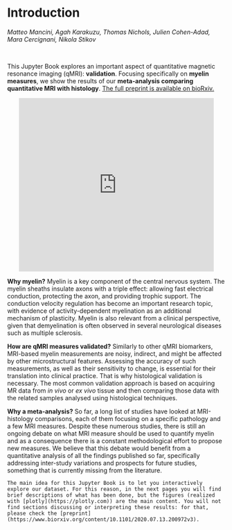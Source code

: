 Introduction
=========================================================

_Matteo Mancini, Agah Karakuzu, Thomas Nichols, Julien Cohen-Adad, Mara Cercignani, Nikola Stikov_
 
<br>

This Jupyter Book explores an important aspect of quantitative magnetic resonance imaging (qMRI): **validation**. Focusing specifically on **myelin measures**, we show the results of our **meta-analysis comparing quantitative MRI with histology**. [The full preprint is available on bioRxiv.](https://www.biorxiv.org/content/10.1101/2020.07.13.200972v3)

<center><iframe src="https://github.com/agahkarakuzu/myelin-meta-analysis/blob/master/fig2.html?raw=true" height="400" width="450" style="border:none;" scrolling="no" frameborder="0"></iframe></center>

**Why myelin?** Myelin is a key component of the central nervous system. The myelin sheaths insulate axons with a triple effect: allowing fast electrical conduction, protecting the axon, and providing trophic support. The conduction velocity regulation has become an important research topic, with evidence of activity-dependent myelination as an additional mechanism of plasticity. Myelin is also relevant from a clinical perspective, given that demyelination is often observed in several neurological diseases such as multiple sclerosis.

**How are qMRI measures validated?** Similarly to other qMRI biomarkers, MRI-based myelin measurements are noisy, indirect, and might be affected by other microstructural features. Assessing the accuracy of such measurements, as well as their sensitivity to change, is essential for their translation into clinical practice. That is why histological validation is necessary. The most common validation approach is based on acquiring MR data from *in vivo* or *ex vivo* tissue and then comparing those data with the related samples analysed using histological techniques.

**Why a meta-analysis?** So far, a long list of studies have looked at MRI-histology comparisons, each of them focusing on a specific pathology and a few MRI measures. Despite these numerous studies, there is still an ongoing debate on what MRI measure should be used to quantify myelin and as a consequence there is a constant methodological effort to propose new measures. We believe that this debate would benefit from a quantitative analysis of all the findings published so far, specifically addressing inter-study variations and prospects for future studies, something that is currently missing from the literature.
<br>

```{admonition} A bit more about this Jupyter Book
The main idea for this Jupyter Book is to let you interactively explore our dataset. For this reason, in the next pages you will find brief descriptions of what has been done, but the figures (realized with [plotly](https://plotly.com)) are the main content. You will not find sections discussing or interpreting these results: for that, please check the [preprint](https://www.biorxiv.org/content/10.1101/2020.07.13.200972v3).
```
